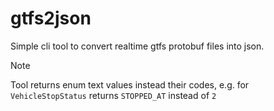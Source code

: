 # gtfs2json

Simple cli tool to convert realtime gtfs protobuf files into json.

> [!NOTE]
> Tool returns enum text values instead their codes,
> e.g. for `VehicleStopStatus` returns `STOPPED_AT` instead of `2`
